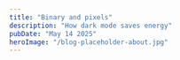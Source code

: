```yaml
---
title: "Binary and pixels"
description: "How dark mode saves energy"
pubDate: "May 14 2025"
heroImage: "/blog-placeholder-about.jpg"
---
```

